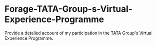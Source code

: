 # Forage-TATA-Group-s-Virtual-Experience-Programme
Provide a detailed account of my participation in the TATA Group's Virtual Experience Programme.
